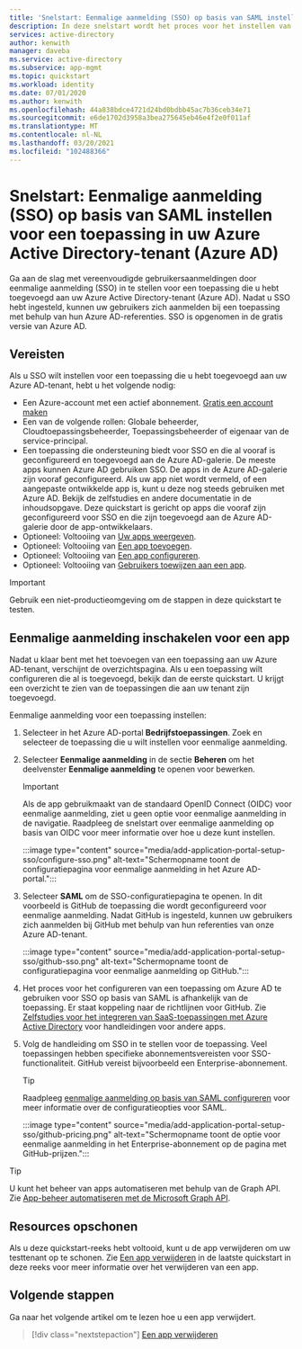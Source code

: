 ```yaml
---
title: 'Snelstart: Eenmalige aanmelding (SSO) op basis van SAML instellen voor een toepassing in uw Azure Active Directory-tenant (Azure AD)'
description: In deze snelstart wordt het proces voor het instellen van eenmalige aanmelding (SSO) op basis van SAML voor een toepassing in uw Azure Active Directory-tenant (Azure AD) besproken.
services: active-directory
author: kenwith
manager: daveba
ms.service: active-directory
ms.subservice: app-mgmt
ms.topic: quickstart
ms.workload: identity
ms.date: 07/01/2020
ms.author: kenwith
ms.openlocfilehash: 44a838bdce4721d24bd0bdbb45ac7b36ceb34e71
ms.sourcegitcommit: e6de1702d3958a3bea275645eb46e4f2e0f011af
ms.translationtype: MT
ms.contentlocale: nl-NL
ms.lasthandoff: 03/20/2021
ms.locfileid: "102488366"
---
```

# <a name="quickstart-set-up-saml-based-single-sign-on-sso-for-an-application-in-your-azure-active-directory-azure-ad-tenant"></a>Snelstart: Eenmalige aanmelding (SSO) op basis van SAML instellen voor een toepassing in uw Azure Active Directory-tenant (Azure AD)

Ga aan de slag met vereenvoudigde gebruikersaanmeldingen door eenmalige aanmelding (SSO) in te stellen voor een toepassing die u hebt toegevoegd aan uw Azure Active Directory-tenant (Azure AD). Nadat u SSO hebt ingesteld, kunnen uw gebruikers zich aanmelden bij een toepassing met behulp van hun Azure AD-referenties. SSO is opgenomen in de gratis versie van Azure AD.

## <a name="prerequisites"></a>Vereisten

Als u SSO wilt instellen voor een toepassing die u hebt toegevoegd aan uw Azure AD-tenant, hebt u het volgende nodig:

- Een Azure-account met een actief abonnement. [Gratis een account maken](https://azure.microsoft.com/free/?WT.mc_id=A261C142F)
- Een van de volgende rollen: Globale beheerder, Cloudtoepassingsbeheerder, Toepassingsbeheerder of eigenaar van de service-principal.
- Een toepassing die ondersteuning biedt voor SSO en die al vooraf is geconfigureerd en toegevoegd aan de Azure AD-galerie. De meeste apps kunnen Azure AD gebruiken SSO. De apps in de Azure AD-galerie zijn vooraf geconfigureerd. Als uw app niet wordt vermeld, of een aangepaste ontwikkelde app is, kunt u deze nog steeds gebruiken met Azure AD. Bekijk de zelfstudies en andere documentatie in de inhoudsopgave. Deze quickstart is gericht op apps die vooraf zijn geconfigureerd voor SSO en die zijn toegevoegd aan de Azure AD-galerie door de app-ontwikkelaars.
- Optioneel: Voltooiing van [Uw apps weergeven](view-applications-portal.md).
- Optioneel: Voltooiing van [Een app toevoegen](add-application-portal.md).
- Optioneel: Voltooiing van [Een app configureren](add-application-portal-configure.md).
- Optioneel: Voltooiing van [Gebruikers toewijzen aan een app](add-application-portal-assign-users.md).


>[!IMPORTANT]
>Gebruik een niet-productieomgeving om de stappen in deze quickstart te testen.

## <a name="enable-single-sign-on-for-an-app"></a>Eenmalige aanmelding inschakelen voor een app

Nadat u klaar bent met het toevoegen van een toepassing aan uw Azure AD-tenant, verschijnt de overzichtspagina. Als u een toepassing wilt configureren die al is toegevoegd, bekijk dan de eerste quickstart. U krijgt een overzicht te zien van de toepassingen die aan uw tenant zijn toegevoegd.

Eenmalige aanmelding voor een toepassing instellen:

1. Selecteer in het Azure AD-portal **Bedrijfstoepassingen**. Zoek en selecteer de toepassing die u wilt instellen voor eenmalige aanmelding.
1. Selecteer **Eenmalige aanmelding** in de sectie **Beheren** om het deelvenster **Eenmalige aanmelding** te openen voor bewerken.

    > [!IMPORTANT]
    > Als de app gebruikmaakt van de standaard OpenID Connect (OIDC) voor eenmalige aanmelding, ziet u geen optie voor eenmalige aanmelding in de navigatie. Raadpleeg de snelstart over eenmalige aanmelding op basis van OIDC voor meer informatie over hoe u deze kunt instellen.

    :::image type="content" source="media/add-application-portal-setup-sso/configure-sso.png" alt-text="Schermopname toont de configuratiepagina voor eenmalige aanmelding in het Azure AD-portal.":::

1. Selecteer **SAML** om de SSO-configuratiepagina te openen. In dit voorbeeld is GitHub de toepassing die wordt geconfigureerd voor eenmalige aanmelding. Nadat GitHub is ingesteld, kunnen uw gebruikers zich aanmelden bij GitHub met behulp van hun referenties van onze Azure AD-tenant.

    :::image type="content" source="media/add-application-portal-setup-sso/github-sso.png" alt-text="Schermopname toont de configuratiepagina voor eenmalige aanmelding op GitHub.":::

1. Het proces voor het configureren van een toepassing om Azure AD te gebruiken voor SSO op basis van SAML is afhankelijk van de toepassing. Er staat koppeling naar de richtlijnen voor GitHub. Zie [Zelfstudies voor het integreren van SaaS-toepassingen met Azure Active Directory](/azure/active-directory/saas-apps/) voor handleidingen voor andere apps.
1. Volg de handleiding om SSO in te stellen voor de toepassing. Veel toepassingen hebben specifieke abonnementsvereisten voor SSO-functionaliteit. GitHub vereist bijvoorbeeld een Enterprise-abonnement.
    > [!TIP]
    > Raadpleeg [eenmalige aanmelding op basis van SAML configureren](configure-saml-single-sign-on.md) voor meer informatie over de configuratieopties voor SAML.

    :::image type="content" source="media/add-application-portal-setup-sso/github-pricing.png" alt-text="Schermopname toont de optie voor eenmalige aanmelding in het Enterprise-abonnement op de pagina met GitHub-prijzen.":::

> [!TIP]
> U kunt het beheer van apps automatiseren met behulp van de Graph API. Zie [App-beheer automatiseren met de Microsoft Graph API](/graph/application-saml-sso-configure-api).


## <a name="clean-up-resources"></a>Resources opschonen

Als u deze quickstart-reeks hebt voltooid, kunt u de app verwijderen om uw testtenant op te schonen. Zie [Een app verwijderen](delete-application-portal.md) in de laatste quickstart in deze reeks voor meer informatie over het verwijderen van een app.

## <a name="next-steps"></a>Volgende stappen

Ga naar het volgende artikel om te lezen hoe u een app verwijdert.
> [!div class="nextstepaction"]
> [Een app verwijderen](delete-application-portal.md)
